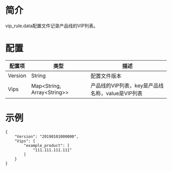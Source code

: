 # 简介

vip_rule.data配置文件记录产品线的VIP列表。

# 配置

| 配置项  | 类型   | 描述                                                         |
| ------- | ------ | ------------------------------------------------------------ |
| Version | String | 配置文件版本                                                 |
| Vips    | Map&lt;String, Array&lt;String&gt;&gt; | 产品线的VIP列表，key是产品线名称，value是VIP列表 |

# 示例

```
{
    "Version": "20190101000000",
    "Vips": {
        "example_product": [
            "111.111.111.111"
        ] 
    }
}
```
